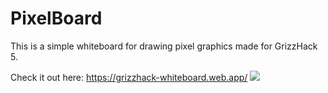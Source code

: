 # PixelBoard
This is a simple whiteboard for drawing pixel graphics made for GrizzHack 5.

Check it out here: https://grizzhack-whiteboard.web.app/
<img src="https://i.imgur.com/y5tDHnF.png">
